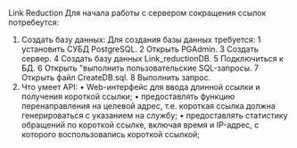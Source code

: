 Link Reduction
Для начала работы с сервером сокращения ссылок потребеутся:
1. Создать базу данных:
	Для создания базы данных требуется: 
		1 установить СУБД PostgreSQL.
		2 Открыть PGAdmin. 
		3 Создать сервер. 
		4 Создать базу данных Link_reductionDB.
		5 Подключиться к БД. 
		6 Открыть "выполнить пользовательские SQL-запросы. 
		7 Открыть файл CreateDB.sql. 
		8 Выполнить запрос. 
2. Что умеет API:
	• Web-интерфейс для ввода длинной ссылки и получения короткой ссылки;
	• предоставлять функцию перенаправления на целевой адрес, т.е. короткая ссылка должна генерироваться с указанием на службу;
	• предоставлять статистику обращений по короткой ссылке, включая время и IP-адрес, с которого воспользовались короткой ссылкой;